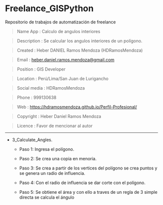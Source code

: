 # Freelance_GISPython
Repositorio de trabajos de automatización de freelance

>Name App 		: Calculo de angulos interiores

>Description	: Se calcular los angulos interiores de un polígono.

>Created 		: Heber DANIEL Ramos Mendoza (HDRamosMendoza)

>Email			: heber.daniel.ramos.mendoza@gmail.com

>Position 		: GIS Developer

>Location 		: Perú/Lima/San Juan de Lurigancho

>Social media 	: HDRamosMendoza

>Phone			: 999130638

>Web			: https://hdramosmendoza.github.io/Perfil-Profesional/

>Copyright		: Heber Daniel Ramos Mendoza

>Licence		: Favor de mencionar al autor

------------------------------------

- 3_Calculate_Angles. 
	
	* Paso 1: Ingresa el polígono.

	* Paso 2: Se crea una copia en menoria.

	* Paso 3: Se crea a partir de los vertices del polígono se crea puntos y se genera un radio de influencia.
	
	* Paso 4: Con el radio de influencia se dar corte con el polígono.

	* Paso 5: Se obtiene el área y con ello a traves de un regla de 3 simple directa se calcula el ángulo